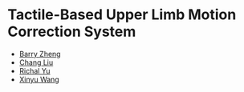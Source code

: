 # Tactile-Based Upper Limb Motion Correction System

- [Barry Zheng](https://github.com/wxzheng25)
- [Chang Liu]()
- [Richal Yu]()
- [Xinyu Wang]()
